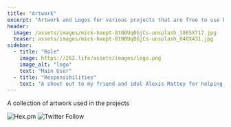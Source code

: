 ```yaml
---
title: "Artwork"
excerpt: "Artwork and Logos for various projects that are free to use but adhere to the License."
header:
  image: /assets/images/mick-haupt-8tN0Uq0GjCs-unsplash_1065X717.jpg
  teaser: assets/images/mick-haupt-8tN0Uq0GjCs-unsplash_640X431.jpg
sidebar:
  - title: "Role"
    image: https://262.life/assets/images/logo.png
    image_alt: "logo"
    text: "Main User"
  - title: "Responsibilities"
    text: "A shout out to my friend and idol Alexis Mattey for helping me with all the artwork!"
---
```


A collection of artwork used in the projects

![Hex.pm](https://img.shields.io/hexpm/l/apa)
![Twitter Follow](https://img.shields.io/twitter/follow/BobDotMe?style=social)



